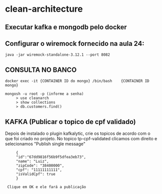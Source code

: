 # clean-architecture

## Executar kafka e mongodb pelo docker

## Configurar o wiremock fornecido na aula 24: 
```
java -jar wiremock-standalone-3.12.1 --port 8082
```

## CONSULTA NO BANCO
```
docker exec -it {CONTAINER ID do mongo} /bin/bash    {CONTAINER ID mongo}
```
```
mongosh -u root -p (informe a senha)
	 > use cleanarch
	 > show collections
	 > db.customers.find()
```

## KAFKA (Publicar o topico de cpf validado)
Depois de instalado o plugin kafkalytic, crie os topicos de acordo com o que foi criado no projeto. 
No topico tp-cpf-validated clicamos com direito e selecionamos "Publish single message"
```
	 {
	 "id":"67dd9816f56b9f5dfea3eb73",
	 "name": "Luiz",
	 "zipCode": "38400000",
	 "cpf": "11111111111",
	 "isValidCpf": true
	 }
```
	 Clique em OK e ele fará a publicação
